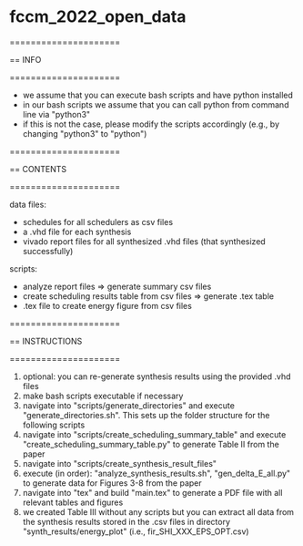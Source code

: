 # fccm_2022_open_data 

=====================

== INFO

=====================

- we assume that you can execute bash scripts and have python installed
- in our bash scripts we assume that you can call python from command line via "python3"
- if this is not the case, please modify the scripts accordingly (e.g., by changing "python3" to "python")


=====================

== CONTENTS

=====================

data files: 
- schedules for all schedulers as csv files
- a .vhd file for each synthesis
- vivado report files for all synthesized .vhd files (that synthesized successfully)

scripts:
- analyze report files => generate summary csv files
- create scheduling results table from csv files => generate .tex table
- .tex file to create energy figure from csv files


=====================

== INSTRUCTIONS

=====================

1) optional: you can re-generate synthesis results using the provided .vhd files
2) make bash scripts executable if necessary
3) navigate into "scripts/generate_directories" and execute "generate_directories.sh". This sets up the folder structure for the following scripts
4) navigate into "scripts/create_scheduling_summary_table" and execute "create_scheduling_summary_table.py" to generate Table II from the paper
5) navigate into "scripts/create_synthesis_result_files"
6) execute (in order): "analyze_synthesis_results.sh", "gen_delta_E_all.py" to generate data for Figures 3-8 from the paper
7) navigate into "tex" and build "main.tex" to generate a PDF file with all relevant tables and figures
8) we created Table III without any scripts but you can extract all data from the synthesis results stored in the .csv files in directory "synth_results/energy_plot" (i.e., fir_SHI_XXX_EPS_OPT.csv)
